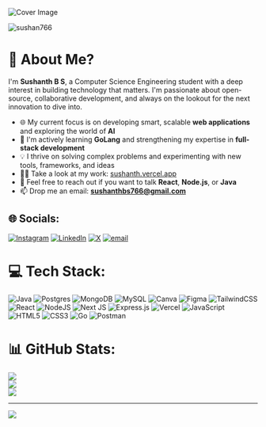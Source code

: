 



![Cover Image]()

<p align="left"> <img src="https://komarev.com/ghpvc/?username=sushan766&label=Profile%20views&color=0e75b6&style=flat" alt="sushan766" /> </p>



# 💫 About Me?

I'm **Sushanth B S**, a Computer Science Engineering student with a deep interest in building technology that matters. I'm passionate about open-source, collaborative development, and always on the lookout for the next innovation to dive into.

- 🌐 My current focus is on developing smart, scalable **web applications** and exploring the world of **AI**
- 🌱 I'm actively learning **GoLang** and strengthening my expertise in **full-stack development**
- 💡 I thrive on solving complex problems and experimenting with new tools, frameworks, and ideas
- 👨‍💻 Take a look at my work: [sushanth.vercel.app](https://portfolio-site-gray-chi.vercel.app/)
- 💬 Feel free to reach out if you want to talk **React**, **Node.js**, or **Java**
- 📫 Drop me an email: **sushanthbs766@gmail.com**




## 🌐 Socials:
[![Instagram](https://img.shields.io/badge/Instagram-%23E4405F.svg?logo=Instagram&logoColor=white)](https://instagram.com/https://www.instagram.com/_sushanth_bs_/) [![LinkedIn](https://img.shields.io/badge/LinkedIn-%230077B5.svg?logo=linkedin&logoColor=white)](https://linkedin.com/in/https://www.linkedin.com/in/sshnth/) [![X](https://img.shields.io/badge/X-black.svg?logo=X&logoColor=white)](https://x.com/https://x.com/ssnthbs) [![email](https://img.shields.io/badge/Email-D14836?logo=gmail&logoColor=white)](mailto:sushanthbs766@gmail.com) 

# 💻 Tech Stack:
![Java](https://img.shields.io/badge/java-%23ED8B00.svg?style=for-the-badge&logo=openjdk&logoColor=white) ![Postgres](https://img.shields.io/badge/postgres-%23316192.svg?style=for-the-badge&logo=postgresql&logoColor=white) ![MongoDB](https://img.shields.io/badge/MongoDB-%234ea94b.svg?style=for-the-badge&logo=mongodb&logoColor=white) ![MySQL](https://img.shields.io/badge/mysql-4479A1.svg?style=for-the-badge&logo=mysql&logoColor=white) ![Canva](https://img.shields.io/badge/Canva-%2300C4CC.svg?style=for-the-badge&logo=Canva&logoColor=white) ![Figma](https://img.shields.io/badge/figma-%23F24E1E.svg?style=for-the-badge&logo=figma&logoColor=white) ![TailwindCSS](https://img.shields.io/badge/tailwindcss-%2338B2AC.svg?style=for-the-badge&logo=tailwind-css&logoColor=white) ![React](https://img.shields.io/badge/react-%2320232a.svg?style=for-the-badge&logo=react&logoColor=%2361DAFB) ![NodeJS](https://img.shields.io/badge/node.js-6DA55F?style=for-the-badge&logo=node.js&logoColor=white) ![Next JS](https://img.shields.io/badge/Next-black?style=for-the-badge&logo=next.js&logoColor=white) ![Express.js](https://img.shields.io/badge/express.js-%23404d59.svg?style=for-the-badge&logo=express&logoColor=%2361DAFB) ![Vercel](https://img.shields.io/badge/vercel-%23000000.svg?style=for-the-badge&logo=vercel&logoColor=white) ![JavaScript](https://img.shields.io/badge/javascript-%23323330.svg?style=for-the-badge&logo=javascript&logoColor=%23F7DF1E) ![HTML5](https://img.shields.io/badge/html5-%23E34F26.svg?style=for-the-badge&logo=html5&logoColor=white) ![CSS3](https://img.shields.io/badge/css3-%231572B6.svg?style=for-the-badge&logo=css3&logoColor=white) ![Go](https://img.shields.io/badge/go-%2300ADD8.svg?style=for-the-badge&logo=go&logoColor=white) ![Postman](https://img.shields.io/badge/Postman-FF6C37?style=for-the-badge&logo=postman&logoColor=white)
# 📊 GitHub Stats:
![](https://github-readme-stats.vercel.app/api?username=SushAN766&theme=dark&hide_border=false&include_all_commits=false&count_private=false)<br/>
![](https://nirzak-streak-stats.vercel.app/?user=SushAN766&theme=dark&hide_border=false)<br/>
![](https://github-readme-stats.vercel.app/api/top-langs/?username=SushAN766&theme=dark&hide_border=false&include_all_commits=false&count_private=false&layout=compact)

---
[![](https://visitcount.itsvg.in/api?id=SushAN766&icon=0&color=0)](https://visitcount.itsvg.in)

<!-- Proudly created with GPRM ( https://gprm.itsvg.in ) -->
